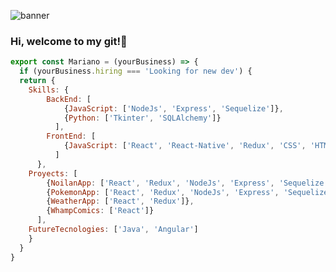 ![banner](https://user-images.githubusercontent.com/67658710/134507544-9788538a-d336-4ae8-92d1-49e0c9645e05.png)

### Hi, welcome to my git!👋

```js
export const Mariano = (yourBusiness) => {
  if (yourBusiness.hiring === 'Looking for new dev') {
  return {
    Skills: {
        BackEnd: [
            {JavaScript: ['NodeJs', 'Express', 'Sequelize']},
            {Python: ['Tkinter', 'SQLAlchemy']}
          ],
        FrontEnd: [
            {JavaScript: ['React', 'React-Native', 'Redux', 'CSS', 'HTML', 'Bootstrap', 'Material-ui']}
          ]
      },
    Proyects: [
        {NoilanApp: ['React', 'Redux', 'NodeJs', 'Express', 'Sequelize']},
        {PokemonApp: ['React', 'Redux', 'NodeJs', 'Express', 'Sequelize']},
        {WeatherApp: ['React', 'Redux']},
        {WhampComics: ['React']}
      ],
    FutureTecnologies: ['Java', 'Angular']
    }
  }
}
```
